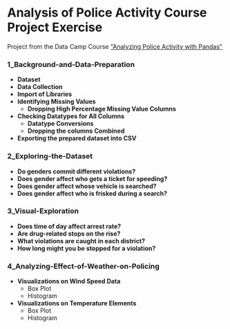 # Analysis of Police Activity Course Project Exercise
Project from the Data Camp Course ["Analyzing Police Activity with Pandas"](https://app.datacamp.com/learn/courses/analyzing-police-activity-with-pandas)

### 1_Background-and-Data-Preparation

- **Dataset**
- **Data Collection**
- **Import of Libraries**
- **Identifying Missing Values**
    - **Dropping High Percentage Missing Value Columns**
- **Checking Datatypes for All Columns**
    - **Datatype Conversions**
    - **Dropping the columns Combined**
- **Exporting the prepared dataset into CSV**

### 2_Exploring-the-Dataset

- **Do genders commit different violations?**
- **Does gender affect who gets a ticket for speeding?**
- **Does gender affect whose vehicle is searched?**
- **Does gender affect who is frisked during a search?**

### 3_Visual-Exploration

- **Does time of day affect arrest rate?**
- **Are drug-related stops on the rise?**
- **What violations are caught in each district?**
- **How long might you be stopped for a violation?**

### 4_Analyzing-Effect-of-Weather-on-Policing

- **Visualizations on Wind Speed Data**
    - Box Plot
    - Histogram
- **Visualizations on Temperature Elements**
    - Box Plot
    - Histogram